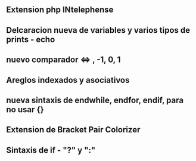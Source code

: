 ## Extension php INtelephense

## Delcaracion nueva de variables y varios tipos de prints - echo

## nuevo comparador <=> , -1, 0, 1

## Areglos indexados y asociativos

## nueva sintaxis de endwhile, endfor, endif, para no usar {}

## Extension de Bracket Pair Colorizer

## Sintaxis de if - "?" y ":"